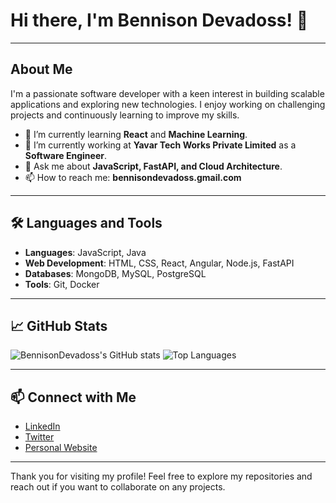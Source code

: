 # Hi there, I'm Bennison Devadoss! 👋

---

## About Me

I'm a passionate software developer with a keen interest in building scalable applications and exploring new technologies. I enjoy working on challenging projects and continuously learning to improve my skills.

- 🌱 I’m currently learning **React** and **Machine Learning**.
- 💼 I’m currently working at **Yavar Tech Works Private Limited** as a **Software Engineer**.
- 💬 Ask me about **JavaScript, FastAPI, and Cloud Architecture**.
- 📫 How to reach me: **bennisondevadoss.gmail.com**

---

## 🛠️ Languages and Tools

- **Languages**: JavaScript, Java
- **Web Development**: HTML, CSS, React, Angular, Node.js, FastAPI
- **Databases**: MongoDB, MySQL, PostgreSQL
- **Tools**: Git, Docker

---

## 📈 GitHub Stats

![BennisonDevadoss's GitHub stats](https://github-readme-streak-stats.herokuapp.com/?user=BennisonDevadoss&theme=radical)
![Top Languages](https://github-readme-stats.vercel.app/api/top-langs/?username=BennisonDevadoss&layout=compact&theme=radical)

---

## 📫 Connect with Me

- [LinkedIn](https://www.linkedin.com/in/bennisondevadoss/)
- [Twitter](https://twitter.com/bennisondev)
- [Personal Website](https://bennisondevadoss.com)

---

Thank you for visiting my profile! Feel free to explore my repositories and reach out if you want to collaborate on any projects.
